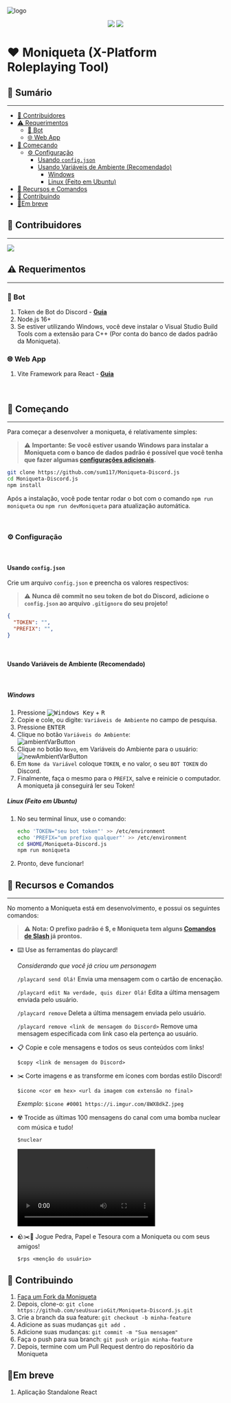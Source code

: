 ![logo](https://repository-images.githubusercontent.com/508305889/7f961e8d-b953-43ad-8a6f-18aaaabfc5d5)


<div align="center">
    <div>
        <img src="https://img.shields.io/github/stars/sum117/Moniqueta-Discord.js?style=for-the-badge&logo=apache%20spark&logoColor=e4e4e4">
        <a href="https://discord.sumserver.xyz" target="new">
            <img src="https://img.shields.io/discord/956439276357308446?logo=discord&style=for-the-badge&logoColor=e4e4e4&label=Server%20de%20Suporte">
        </a>
    </div>
</div>

# ❤️ Moniqueta (X-Platform Roleplaying Tool)

## 📖 Sumário
<hr/>

  - [🫶 Contribuidores](#contribuidores)
  - [⚠️ Requerimentos](#️-requerimentos)
    - [🤖 Bot](#-bot)
    - [🌐 Web App](#-web-app)
  - [🚀 Começando](#-começando)
    - [⚙️ Configuração](#️-configuração)
      - [Usando `config.json`](#usando-configjson)
      - [Usando Variáveis de Ambiente (Recomendado)](#usando-variáveis-de-ambiente-recomendado)
        - [Windows](#windows)
        - [Linux (Feito em Ubuntu)](#linux-feito-em-ubuntu)
  - [📝 Recursos e Comandos](#-recursos-e-comandos)
  - [🤝 Contribuindo](#-contribuindo)
  - [🚩Em breve](#em-breve)

## 🫶 Contribuidores
<hr/>
<a href="https://github.com/sum117/Moniqueta-Discord.js/graphs/contributors">
  <img src="https://contrib.rocks/image?repo=sum117/Moniqueta-Discord.js" />
</a>


## ⚠️ Requerimentos
<hr/>

### 🤖 Bot
1. Token de Bot do Discord - **[Guia](https://discordjs.guide/preparations/setting-up-a-bot-application.html#creating-your-bot)**
2. Node.js 16+
3. Se estiver utilizando Windows, você deve instalar o Visual Studio Build Tools com a extensão para C++ (Por conta do banco de dados padrão da Moniqueta).

### 🌐 Web App
1. Vite Framework para React - **[Guia](https://vitejs.dev/guide/)**

<br>

## 🚀 Começando

<hr/>

Para começar a desenvolver a moniqueta, é relativamente simples:
> ⚠️ **Importante: Se você estiver usando Windows para instalar a Moniqueta com o banco de dados padrão é possível que você tenha que fazer algumas [configurações adicionais](https://github.com/WiseLibs/better-sqlite3/blob/master/docs/troubleshooting.md#Windows).**
```sh
git clone https://github.com/sum117/Moniqueta-Discord.js
cd Moniqueta-Discord.js
npm install
```

Após a instalação, você pode tentar rodar o bot com o comando `npm run moniqueta` ou `npm run devMoniqueta` para atualização automática.

<br>

### ⚙️ Configuração
<br/>

#### Usando `config.json`

Crie um arquivo `config.json` e preencha os valores respectivos:

> ⚠️ **Nunca dê commit no seu token de bot do Discord, adicione o `config.json` ao arquivo `.gitignore` do seu projeto!**

```json
{
  "TOKEN": "",
  "PREFIX": "",
}
```
<br>

#### Usando Variáveis de Ambiente (Recomendado)
<br>

##### Windows
1. Pressione <kbd>![Windows Key][winlogo]</kbd> + <kbd> R </kbd>
2. Copie e cole, ou digite: `Variáveis de Ambiente` no campo de pesquisa.
3. Pressione <kbd>ENTER</kbd>
4. Clique no botão `Variáveis do Ambiente`: <br> ![ambientVarButton]
5. Clique no botão `Novo`, em Variáveis do Ambiente para o usuário: <br>![newAmbientVarButton]
6. Em `Nome da Variável` coloque `TOKEN`, e no valor, o seu `BOT TOKEN` do Discord.
7. Finalmente, faça o mesmo para o `PREFIX`, salve e reinicie o computador. A moniqueta já conseguirá ler seu Token!


[ambientVarButton]: https://i.imgur.com/txsDXat.png
[winlogo]: https://i.imgur.com/LYwX4gY.png
[newAmbientVarButton]: https://i.imgur.com/nDTq3fp.png

##### Linux (Feito em Ubuntu)
1. No seu terminal linux, use o comando:
    ```sh
    echo 'TOKEN="seu bot token"' >> /etc/environment
    echo 'PREFIX="um prefixo qualquer"' >> /etc/environment
    cd $HOME/Moniqueta-Discord.js
    npm run moniqueta
    ```
2. Pronto, deve funcionar!

## 📝 Recursos e Comandos
<hr/>
No momento a Moniqueta está em desenvolvimento, e possui os seguintes comandos:

> ⚠️ **Nota: O prefixo padrão é $, e Moniqueta tem alguns [Comandos de Slash](https://support.discord.com/hc/pt-br/articles/1500000368501-Slash-Commands-FAQ) já prontos.**

-  ⌨️ Use as ferramentas do playcard!

    *Considerando que você já criou um personagem*

    `/playcard send Olá!` Envia uma mensagem com o cartão de encenação.

    `/playcard edit Na verdade, quis dizer
    Olá!` Edita a última mensagem enviada pelo usuário.

    `/playcard remove` Deleta a última mensagem enviada pelo usuário.

    `/playcard remove <link de mensagem do Discord>` Remove uma mensagem especificada com link caso ela pertença ao usuário.
- 📋 Copie e cole mensagens e todos os seus conteúdos com links!

    `$copy <link de mensagem do Discord>`
- ✂️ Corte imagens e as transforme em ícones com bordas estilo Discord!

    `$icone <cor em hex> <url da imagem com extensão no final>`

    *Exemplo*: `$icone #0001 https://i.imgur.com/8WX8dkZ.jpeg`
- ☢️ Trocide as últimas 100 mensagens do canal com uma bomba nuclear com música e tudo!

    `$nuclear`
    
     <video
        width="320"
        height="180"
        src="https://user-images.githubusercontent.com/75037449/178625069-a661d585-d22a-42cb-b680-7c35cce49345.mp4"
        type="video/mp4"
    />



- 🪨✂️🧻 Jogue Pedra, Papel e Tesoura com a Moniqueta ou com seus amigos!

    `$rps <menção do usuário>`

## 🤝 Contribuindo

1. [Faça um Fork da Moniqueta](https://github.com/sum117/Moniqueta-Discord.js/fork)
2. Depois, clone-o: `git clone https://github.com/seuUsuarioGit/Moniqueta-Discord.js.git`
3. Crie a branch da sua feature: `git checkout -b minha-feature`
4. Adicione as suas mudanças `git add .`
5. Adicione suas mudanças: `git commit -m "Sua mensagem"`
6. Faça o push para sua branch: `git push origin minha-feature`
7. Depois, termine com um Pull Request dentro do repositório da Moniqueta

##  🚩Em breve
1. Aplicação Standalone React


